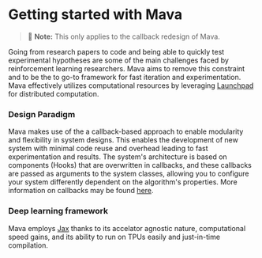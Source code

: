 # Getting started with Mava

> 🚧 **Note:** This only applies to the callback redesign of Mava.

Going from research papers to code and being able to quickly test experimental hypotheses are some of the main challenges faced by reinforcement learning researchers. Mava aims to remove this constraint and to be the to go-to framework for fast iteration and experimentation. Mava effectively utilizes computational resources by leveraging [Launchpad](https://github.com/deepmind/launchpad) for distributed computation.

### Design Paradigm

Mava makes use of the a callback-based approach to enable modularity and flexibility in system designs. This enables the development of new system with minimal code reuse and overhead leading to fast experimentation and results. The system's architecture is based on components (Hooks) that are overwritten in callbacks, and these callbacks are passed as arguments to the system classes, allowing you to configure your system differently dependent on the algorithm's properties. More information on callbacks may be found [here](https://google.com).

### Deep learning framework

Mava employs [Jax](https://github.com/google/jax) thanks to its accelator agnostic nature, computational speed gains, and its ability to run on TPUs easily and just-in-time compilation.
